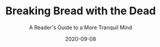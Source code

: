---
date: 2020-09-08
dateYear: 2020
isbn: 9781984878427
title: Breaking Bread with the Dead
subtitle: A Reader's Guide to a More Tranquil Mind
description: "W. H. Auden once wrote that 'art is our chief means of breaking bread with the dead.' In his brilliant and compulsively readable new treatise, Breaking Bread with the Dead, Alan Jacobs shows us that engaging with the strange and wonderful writings of the past might help us live less anxiously in the present—and increase what Thomas Pynchon once called our 'personal density.'"
cover: cover-breaking-bread-with-the-dead.jpeg
coverGoogle: https://books.google.com/books/content?id=NIs8EAAAQBAJ&printsec=frontcover&img=1&zoom=1&edge=curl&source=gbs_api
pageCount: 193
authors: Alan Jacobs
publishers: Penguin
published: 2021-09-07
publishedYear: 2021
shelves:
- non-fiction
portfolioFeature: true
---